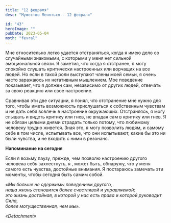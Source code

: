 ```yaml
---
title: "12 февраля"
desc: "Мужество Меняться - 12 февраля"

id: "43"
heroImage: ""
pubDate: 2023-05-04
moth: "fevral"
---
```


Мне относительно легко удается отстраняться, когда я имею дело со случайными
знакомыми, с которыми у меня нет сильной эмоциональной связи. Я заметил, что
когда я отстранен, я могу спокойно слушать критически настроенных или ворчащих
на все людей. Но если в такой роли выступают члены моей семьи, я очень часто
заражаюсь их негативным мышлением. Мое поведение показывает, что я должен сам,
независимо от других людей, отвечать за свою реакцию или свое настроение.

Сравнивая эти две ситуации, я понял, что отстранение мне нужно для того, чтобы
иметь возможность прислушаться к собственным чувствам и не дать себя вовлечь в
настроение окружающих. Отстраняясь, я могу слышать и видеть критику или гнев,
не впадая сам в критику или гнев. Я не обязан целыми днями страдать только
потому, что любимому человеку трудно живется. Зная это, я могу позволить
людям, и самому себе в том числе, испытывать все, что они испытывают, какие бы
это ни были чувства, и не входить с ними в резонанс.

**Напоминание на сегодня**

Если я возьму паузу, прежде, чем позволю настроению другого человека себя
захлестнуть, я , может быть, обнаружу, что у меня самого есть чувства,
достойные внимания. Я постараюсь замечать эти моменты, чтобы сегодня быть
самим собой.

_«Мы больше не одержимы поведением другого,_  
_наша жизнь становится более счастливой и управляемой;_  
_это жизнь достойная, в которой у нас есть права и которой руководит Сила,_  
_более могущественная, чем мы»._

_«Detachment»_
